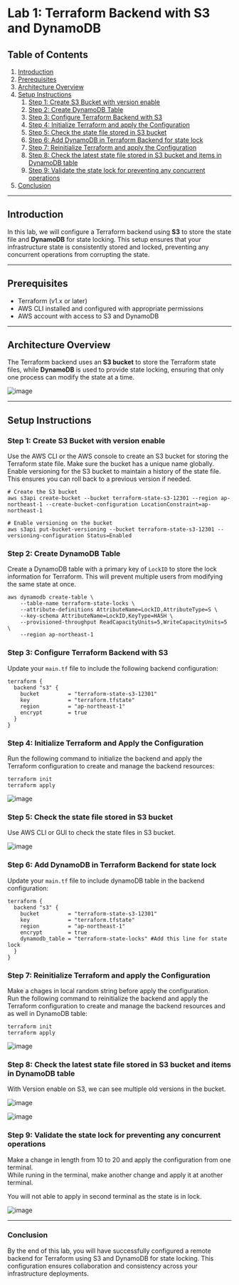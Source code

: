 # Lab 1: Terraform Backend with S3 and DynamoDB

## Table of Contents

1. [Introduction](#introduction)
2. [Prerequisites](#prerequisites)
3. [Architecture Overview](#architecture-overview)
4. [Setup Instructions](#setup-instructions)
   1. [Step 1: Create S3 Bucket with version enable](#step-1-create-s3-bucket-with-version-enable)
   2. [Step 2: Create DynamoDB Table](#step-2-create-dynamodb-table)
   3. [Step 3: Configure Terraform Backend with S3](#step-3-configure-terraform-backend-with-s3)
   4. [Step 4: Initialize Terraform and apply the Configuration](#step-4-initialize-terraform-and-apply-the-configuration)
   5. [Step 5: Check the state file stored in S3 bucket](#step-5-check-the-state-file-stored-in-S3-bucket)
   6. [Step 6: Add DynamoDB in Terraform Backend for state lock](#step-6-add-dynamodb-in-terraform-backend-for-state-lock)
   7. [Step 7: Reinitialize Terraform and apply the Configuration](#step-7-reinitialize-terraform-and-apply-the-configuration)
   8. [Step 8: Check the latest state file stored in S3 bucket and items in DynamoDB table](#step-8-check-the-latest-state-file-stored-in-S3-bucket-and-items-in-dynamodb-table)
   9. [Step 9: Validate the state lock for preventing any concurrent operations](#step-9-validate-the-state-lock-for-preventing-any-concurrent-operations)
5. [Conclusion](#conclusion)

---

## Introduction

In this lab, we will configure a Terraform backend using **S3** to store the state file and **DynamoDB** for state locking. This setup ensures that your infrastructure state is consistently stored and locked, preventing any concurrent operations from corrupting the state.

---

## Prerequisites

- Terraform (v1.x or later)
- AWS CLI installed and configured with appropriate permissions
- AWS account with access to S3 and DynamoDB

---

## Architecture Overview

The Terraform backend uses an **S3 bucket** to store the Terraform state files, while **DynamoDB** is used to provide state locking, ensuring that only one process can modify the state at a time.

![image](https://github.com/user-attachments/assets/1caff391-3f8b-49cf-ba85-6debbbbc51e6)

---
## Setup Instructions

### Step 1: Create S3 Bucket with version enable

Use the AWS CLI or the AWS console to create an S3 bucket for storing the Terraform state file. Make sure the bucket has a unique name globally.
Enable versioning for the S3 bucket to maintain a history of the state file. This ensures you can roll back to a previous version if needed.
```
# Create the S3 bucket
aws s3api create-bucket --bucket terraform-state-s3-12301 --region ap-northeast-1 --create-bucket-configuration LocationConstraint=ap-northeast-1

# Enable versioning on the bucket
aws s3api put-bucket-versioning --bucket terraform-state-s3-12301 --versioning-configuration Status=Enabled
```

### Step 2: Create DynamoDB Table

Create a DynamoDB table with a primary key of `LockID` to store the lock information for Terraform. This will prevent multiple users from modifying the same state at once.
```
aws dynamodb create-table \
    --table-name terraform-state-locks \
    --attribute-definitions AttributeName=LockID,AttributeType=S \
    --key-schema AttributeName=LockID,KeyType=HASH \
    --provisioned-throughput ReadCapacityUnits=5,WriteCapacityUnits=5 \
    --region ap-northeast-1
```

### Step 3: Configure Terraform Backend with S3

Update your `main.tf` file to include the following backend configuration:

```hcl
terraform {
  backend "s3" {
    bucket         = "terraform-state-s3-12301"
    key            = "terraform.tfstate"
    region         = "ap-northeast-1"
    encrypt        = true
  }
}
```

### Step 4: Initialize Terraform and Apply the Configuration
Run the following command to initialize the backend and apply the Terraform configuration to create and manage the backend resources:
```
terraform init
terraform apply
```
![image](https://github.com/user-attachments/assets/14a797de-4266-4010-b462-cf2b805469bf)


### Step 5: Check the state file stored in S3 bucket
Use AWS CLI or GUI to check the state files in S3 bucket.

![image](https://github.com/user-attachments/assets/ada34f33-0309-430c-85a7-2a422d71e55f)


### Step 6: Add DynamoDB in Terraform Backend for state lock
Update your `main.tf` file to include dynamoDB table in the backend configuration:
```hcl
terraform {
  backend "s3" {
    bucket         = "terraform-state-s3-12301"
    key            = "terraform.tfstate"
    region         = "ap-northeast-1"
    encrypt        = true
    dynamodb_table = "terraform-state-locks" #Add this line for state lock
  }
}
```

### Step 7: Reinitialize Terraform and apply the Configuration
Make a chages in local random string before apply the configuration.  
Run the following command to reinitialize the backend and apply the Terraform configuration to create and manage the backend resources and as well in DynamoDB table:

```
terraform init
terraform apply
```

![image](https://github.com/user-attachments/assets/f74a60fe-d95b-4261-9340-49b4867087c0)


### Step 8: Check the latest state file stored in S3 bucket and items in DynamoDB table
With Version enable on S3, we can see multiple old versions in the bucket.

![image](https://github.com/user-attachments/assets/14401408-6940-4622-8ced-491b1468b7cc)


![image](https://github.com/user-attachments/assets/d9208737-1a20-4c46-8846-3fc7fa936c52)

### Step 9: Validate the state lock for preventing any concurrent operations

Make a change in length from 10 to 20 and apply the configuration from one terminal.   
While runing in the terminal, make another change and apply it at another terminal.  

You will not able to apply in second terminal as the state is in lock.

![image](https://github.com/user-attachments/assets/889a50ba-6d64-4ee2-a5ca-0e113360da47)

---
### Conclusion
By the end of this lab, you will have successfully configured a remote backend for Terraform using S3 and DynamoDB for state locking. This configuration ensures collaboration and consistency across your infrastructure deployments.
